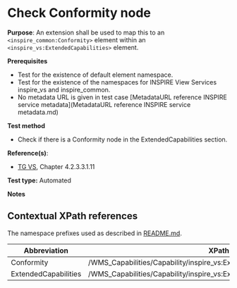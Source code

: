 # Check Conformity node

**Purpose**: An extension shall be used to map this to an `<inspire_common:Conformity>` element within an ` <inspire_vs:ExtendedCapabilities>` element.

**Prerequisites**

* Test for the existence of default element namespace.
* Test for the existence of the namespaces for INSPIRE View Services inspire_vs and inspire_common.
* No metadata URL is given in test case [MetadataURL reference INSPIRE service metadata](MetadataURL reference INSPIRE service metadata.md)

**Test method**

* Check if there is a Conformity node in the ExtendedCapabilities section.

**Reference(s)**:
* [TG VS](README.md#ref_TG_VS), Chapter 4.2.3.3.1.11

**Test type:** Automated

**Notes**

## Contextual XPath references

The namespace prefixes used as described in [README.md](README.md#namespaces).

Abbreviation                                               |  XPath expression
---------------------------------------------------------- | -------------------------------------------------------------------------
Conformity <a name="Conformity"></a> | /WMS_Capabilities/Capability/inspire_vs:ExtendedCapabilities/inspire_common:Conformity
ExtendedCapabilities <a name="ExtendedCapabilities"></a> | /WMS_Capabilities/Capability/inspire_vs:ExtendedCapabilities

